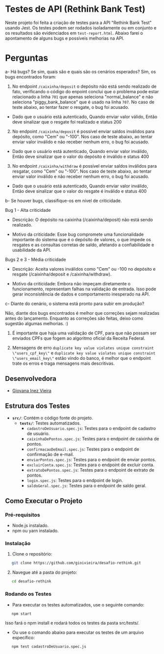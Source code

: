 # Testes de API (Rethink Bank Test)

Neste projeto foi feita a criação de testes para a API "Rethink Bank Test" usando Jest. Os testes podem ser rodados isoladamente ou em conjunto e os resultados são evidenciados em `test-report.html`. Abaixo farei o apontamento de alguns bugs e possíveis melhorias na API.

# Perguntas

a- Há bugs? Se sim, quais são e quais são os cenários esperados? Sim, os bugs encontrados foram:

1. No endpoint `/caixinha/deposit` o depósito não está sendo realizado de fato, verificando o código do enpoint conclui que o problema pode estar relacionado a linha `701` que apenas seleciona "normal_balance" e não seleciona "piggy_bank_balance" que é usado na linha `707`. No caso de teste abaixo, ao tentar fazer o resgate, o bug foi acusado.

- Dado que o usuário está autenticado, Quando enviar valor válido, Então deve sinalizar que o resgate foi realizado e status 200

2. No endpoint `/caixinha/deposit` é possível enviar saldos inválidos para depósito, como "Cem" ou "-100". Nos caso de teste abaixo, ao tentar enviar valor inválido e não receber nenhum erro, o bug foi acusado.

- Dado que o usuário está autenticado, Quando enviar valor inválido, Então deve sinalizar que o valor do depósito é inválido e status 400

3. No endpoint `/caixinha/withdraw` é possível enviar saldos inválidos para resgatar, como "Cem" ou "-100". Nos caso de teste abaixo, ao tentar enviar valor inválido e não receber nenhum erro, o bug foi acusado.

- Dado que o usuário está autenticado, Quando enviar valor inválido, Então deve sinalizar que o valor do resgate é inválido e status 400

b- Se houver bugs, classifique-os em nível de criticidade.

Bug 1 - Alta criticidade

- Descrição: O depósito na caixinha (/caixinha/deposit) não está sendo realizado.

- Motivo da criticidade: Esse bug compromete uma funcionalidade importante do sistema que é o depósito de valores, o que impede os resgates e as consultas corretas de saldo, afetando a confiabilidade e usabilidade da API.

Bugs 2 e 3 - Média criticidade

- Descrição: Aceita valores inválidos como "Cem" ou -100 no depósito e resgate (/caixinha/deposit e /caixinha/withdraw).

- Motivo da criticidade: Embora não impeçam diretamente o funcionamento, representam falhas na validação de entrada. Isso pode gerar inconsistência de dados e comportamento inesperado na API.

c- Diante do cenário, o sistema está pronto para subir em produção?

Não, diante dos bugs encontrados é melhor que correções sejam realizadas antes do lançamento. Enquanto as correções são feitas, deixo como sugestão algumas melhorias. :)

1. É importante que haja uma validação de CPF, para que não possam ser enviados CPFs que fogem ao algoritmo oficial da Receita Federal.

2. Mensagens de erro `duplicate key value violates unique constraint \"users_cpf_key\"` e `duplicate key value violates unique constraint \"users_email_key\"` estão vindo do banco, é melhor que o endpoint trate os erros e traga mensagens mais descritivas.  

## Desenvolvedora

- <a href="https://github.com/gioivieira" target="_blank"><p>Giovana Inez Vieira</p></a>

## Estrutura dos Testes

- **`src/`**: Contém o código fonte do projeto.
  - **`tests/`**: Testes automatizados.
    - `cadastroDeUsuario.spec.js`: Testes para o endpoint de cadastro de usuário.
    - `caixinhaDePontos.spec.js`: Testes para o endpoint de caixinha de pontos.
    - `confirmacaoDeEmail.spec.js`: Testes para o endpoint de confirmação de e-mail.
    - `enviarPontos.spec.js`: Testes para o endpoint de enviar pontos.
    - `excluirConta.spec.js`: Testes para o endpoint de excluir conta.
    - `extratoDePontos.spec.js`: Testes para o endpoint de extrato de pontos.
    - `login.spec.js`: Testes para o endpoint de login.
    - `saldoGeral.spec.js`: Testes para o endpoint de saldo geral.

## Como Executar o Projeto

### Pré-requisitos

- Node.js instalado.
- npm ou yarn instalado.

### Instalação

1. Clone o repositório:
```bash
   git clone https://github.com/gioivieira/desafio-rethink.git
```

2. Navegue até a pasta do projeto:
```bash
   cd desafio-rethink
```

### Rodando os Testes

- Para executar os testes automatizados, use o seguinte comando:
```bash
   npm start
```

Isso fará o npm install e rodará todos os testes da pasta src/tests/.

- Ou use o comando abaixo para executar os testes de um arquivo específico:
```bash
   npm test cadastroDeUsuario.spec.js
```
